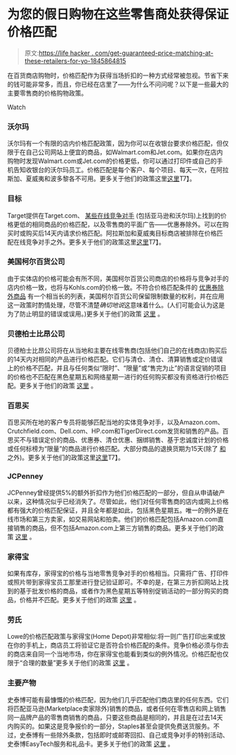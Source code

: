 # 为您的假日购物在这些零售商处获得保证价格匹配

> 原文:[https://life hacker . com/get-guaranteed-price-matching-at-these-retailers-for-yo-1845864815](https://lifehacker.com/get-guaranteed-price-matching-at-these-retailers-for-yo-1845864815)

在百货商店购物时，价格匹配作为获得当场折扣的一种方式经常被忽视。节省下来的钱可能非常多，而且，你已经在店里了——为什么不问问呢？以下是一些最大的主要零售商的价格购物政策。

Watch

### **沃尔玛**

沃尔玛有一个有限的店内价格匹配政策，因为你可以在收银台要求价格匹配，但仅限于在自己公司网站上便宜的商品，如Walmart.com和Jet.com。如果你在店内购物时发现Walmart.com或Jet.com的价格更低，你可以通过打印件或自己的手机告知收银台的沃尔玛员工。价格匹配是每个客户、每个项目、每天一次，在阿拉斯加、夏威夷和波多黎各不可用。更多关于他们的政策这里[这里](https://corporate.walmart.com/policies#price-match-policy)T7】。

### **目标**

Target提供在Target.com、 [某些在线竞争对手](https://target.scene7.com/is/content/Target/GUEST_625b83e8-f353-41bf-8a1c-abc6876f482f) (包括亚马逊和沃尔玛)上找到的价格更低的相同商品的价格匹配，以及零售商的平面广告——优惠券除外。可以在购买时或购买后14天内请求价格匹配。阿拉斯加和夏威夷目标商店被排除在价格匹配在线竞争对手之外。更多关于他们的政策这里[这里](https://help.target.com/help/subcategoryarticle?childcat=Price+Match+Guarantee&parentcat=Policies+%26+Guidelines&searchQuery=search+help)T7】。

### **美国柯尔百货公司**

由于实体店的价格可能会有所不同，美国柯尔百货公司商店的价格将与竞争对手的店内价格一致，也将与Kohls.com的价格一致。不符合价格匹配条件的 [优惠券除外商品](https://cs.kohls.com/app/answers/detail/a_id/1086) 有一个相当长的列表，美国柯尔百货公司保留限制数量的权利，并在应用这一政策时酌情处理，尽管不清楚*确切地说*这意味着什么。(人们可能会认为这是为了防止明显的错误或误用。)更多关于他们的政策 [这里](https://cs.kohls.com/app/answers/detail/a_id/90/kw/price%20matching) 。

### 贝德柏士比昂公司

贝德柏士比昂公司将在从当地和主要在线零售商(包括他们自己的在线商店)购买后的14天内对相同的产品进行价格匹配。它们与清仓、清仓、清算销售或定价错误上的价格不匹配，并且与任何类似“限时”、“限量”或“售完为止”的语言促销的项目的价格也不匹配在黑色星期五和网络星期一进行的任何购买都没有资格进行价格匹配。更多关于他们的政策 [这里](https://www.bedbathandbeyond.com/store/static/pricematch) 。

### **百思买**

百思买所在地的客户专员将能够匹配当地的实体竞争对手，以及Amazon.com、Crutchfield.com、Dell.com、HP.com和TigerDirect.com发货和销售的产品。百思买不与错误定价的商品、优惠券、清仓优惠、捆绑销售、基于忠诚度计划的价格或任何标榜为“限量”的商品进行价格匹配。大部分商品的退换货期为15天(除了 [和](https://www.bestbuy.com/site/help-topics/return-exchange-policy/pcmcat260800050014.c?id=pcmcat260800050014) 之外)。更多关于他们的政策这里[这里](https://www.bestbuy.com/site/help-topics/best-buy-price-match-guarantee/pcmcat297300050000.c?id=pcmcat297300050000)T7】。

### JCPenney

JCPenney曾经提供5%的额外折扣作为他们价格匹配的一部分，但自从申请破产以来，这种情况似乎已经消失了。尽管如此，他们对任何零售商的店内或网上价格都有强大的价格匹配保证，并且全年都是如此，包括黑色星期五。唯一的例外是在线市场和第三方卖家，如交易网站和拍卖。他们的价格匹配包括Amazon.com直接销售的商品，但不包括Amazon.com上第三方销售的商品。更多关于他们的政策 [这里](https://www.jcpenney.com/m/our-lowest-price-guarantee) 。

### 家得宝

如果有库存，家得宝的价格与当地零售竞争对手的价格相当。只需将广告、打印件或照片带到家得宝员工那里进行登记验证即可。不幸的是，在第三方折扣网站上找到的基于批发价格的商品，或者作为黑色星期五等特别促销活动的一部分购买的商品，价格并不匹配。更多关于他们的政策 [这里](https://www.homedepot.com/c/PM_New_Lower_Price) 。

### 劳氏

Lowe的价格匹配政策与家得宝(Home Depot)非常相似:将一则广告打印出来或放在你的手机上，商店员工将验证它是否符合价格匹配的条件。竞争价格必须与你去的商店来自同一个当地市场，你在家得宝也能看到类似的例外情况。价格匹配也仅限于“合理的数量”更多关于他们的政策 [这里](https://www.lowes.com/l/price-match-guarantee.html) 。

### 主要产物

史泰博可能有最慷慨的价格匹配，因为他们几乎匹配他们商店里的任何东西。它们将匹配亚马逊(Marketplace卖家除外)销售的商品，或者任何在零售店和网上销售同一品牌产品的零售商销售的商品，只要这些商品是相同的，并且是在过去14天内购买的。如果这是竞争报价的一部分，Staples甚至会提供免费送货服务。不过，史泰博有一些除外条款，包括即时或邮寄回扣、自己或竞争对手的特别活动、史泰博EasyTech服务和礼品卡。更多关于他们的政策 [这里](https://www.staples.com/sbd/cre/marketing/pmg/index.html?storeId=10001&AID=10435034&PID=100086807&SID=72613X1521591Xfe10212d7c16c53dc06b54ddfbbfaded&cvosrc=affiliate.cj.100086807&cvo_campaign=&cm_mmc=CJ-_-100086807-_-100086807-_-10435034&CID=AFF%3A100086807%3A100086807%3A10435034&CJPIXEL=CJPIXEL&cjevent=8d64145a3bf311eb80dd02350a240614&userEnv=&tenantId=StaplesDotCom&locale=en-US&zipCode=10001&channel=WEB&encode=) 。